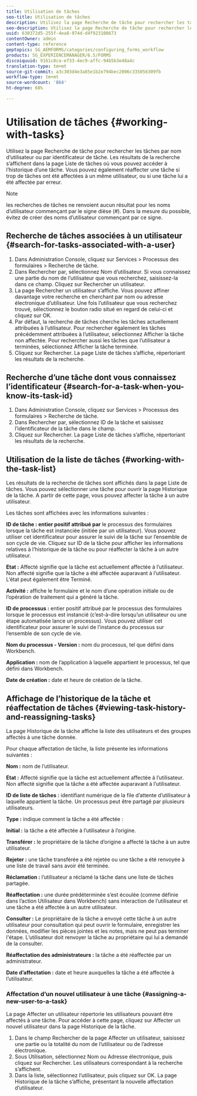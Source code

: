 ```yaml
---
title: Utilisation de tâches
seo-title: Utilisation de tâches
description: Utilisez la page Recherche de tâche pour rechercher les tâches par nom d’utilisateur ou par identificateur de tâche. Découvrez l’utilisation des tâches.
seo-description: Utilisez la page Recherche de tâche pour rechercher les tâches par nom d’utilisateur ou par identificateur de tâche. Découvrez l’utilisation des tâches.
uuid: 630372d5-255f-4ea8-974d-d4f923108673
contentOwner: admin
content-type: reference
geptopics: SG_AEMFORMS/categories/configuring_forms_workflow
products: SG_EXPERIENCEMANAGER/6.5/FORMS
discoiquuid: 9161c8ca-ef33-4ec9-affc-94b5b3e48a4c
translation-type: tm+mt
source-git-commit: a3c303d4e3a85e1b2e794bec2006c335056309fb
workflow-type: tm+mt
source-wordcount: '864'
ht-degree: 68%

---
```



# Utilisation de tâches {#working-with-tasks}

Utilisez la page Recherche de tâche pour rechercher les tâches par nom d’utilisateur ou par identificateur de tâche. Les résultats de la recherche s’affichent dans la page Liste de tâches où vous pouvez accéder à l’historique d’une tâche. Vous pouvez également réaffecter une tâche si trop de tâches ont été affectées à un même utilisateur, ou si une tâche lui a été affectée par erreur.

>[!NOTE]
>
>les recherches de tâches ne renvoient aucun résultat pour les noms d’utilisateur commençant par le signe dièse (#). Dans la mesure du possible, évitez de créer des noms d’utilisateur commençant par ce signe.

## Recherche de tâches associées à un utilisateur  {#search-for-tasks-associated-with-a-user}

1. Dans Administration Console, cliquez sur Services > Processus des formulaires > Recherche de tâche.
1. Dans Rechercher par, sélectionnez Nom d’utilisateur. Si vous connaissez une partie du nom de l’utilisateur que vous recherchez, saisissez-la dans ce champ. Cliquez sur Rechercher un utilisateur.
1. La page Rechercher un utilisateur s’affiche. Vous pouvez affiner davantage votre recherche en cherchant par nom ou adresse électronique d’utilisateur. Une fois l’utilisateur que vous recherchez trouvé, sélectionnez le bouton radio situé en regard de celui-ci et cliquez sur OK.
1. Par défaut, la recherche de tâches cherche les tâches actuellement attribuées à l’utilisateur. Pour rechercher également les tâches précédemment attribuées à l’utilisateur, sélectionnez Afficher la tâche non affectée. Pour rechercher aussi les tâches que l’utilisateur a terminées, sélectionnez Afficher la tâche terminée.
1. Cliquez sur Rechercher. La page Liste de tâches s’affiche, répertoriant les résultats de la recherche.

## Recherche d’une tâche dont vous connaissez l’identificateur  {#search-for-a-task-when-you-know-its-task-id}

1. Dans Administration Console, cliquez sur Services > Processus des formulaires > Recherche de tâche.
1. Dans Rechercher par, sélectionnez ID de la tâche et saisissez l’identificateur de la tâche dans le champ.
1. Cliquez sur Rechercher. La page Liste de tâches s’affiche, répertoriant les résultats de la recherche.

## Utilisation de la liste de tâches  {#working-with-the-task-list}

Les résultats de la recherche de tâches sont affichés dans la page Liste de tâches. Vous pouvez sélectionner une tâche pour ouvrir la page Historique de la tâche. A partir de cette page, vous pouvez affecter la tâche à un autre utilisateur.

Les tâches sont affichées avec les informations suivantes :

**ID de tâche : entier positif attribué par** le processus des formulaires lorsque la tâche est instanciée (initiée par un utilisateur). Vous pouvez utiliser cet identificateur pour assurer le suivi de la tâche sur l’ensemble de son cycle de vie. Cliquez sur ID de la tâche pour afficher les informations relatives à l’historique de la tâche ou pour réaffecter la tâche à un autre utilisateur.

**Etat :** Affecté signifie que la tâche est actuellement affectée à l’utilisateur. Non affecté signifie que la tâche a été affectée auparavant à l’utilisateur. L’état peut également être Terminé.

**Activité :** affiche le formulaire et le nom d’une opération initiale ou de l’opération de traitement qui a généré la tâche.

**ID de processus :** entier positif attribué par le processus des formulaires lorsque le processus est instancié (c’est-à-dire lorsqu’un utilisateur ou une étape automatisée lance un processus). Vous pouvez utiliser cet identificateur pour assurer le suivi de l’instance du processus sur l’ensemble de son cycle de vie.

**Nom du processus - Version :** nom du processus, tel que défini dans Workbench.

**Application :** nom de l’application à laquelle appartient le processus, tel que défini dans Workbench.

**Date de création :** date et heure de création de la tâche.

## Affichage de l’historique de la tâche et réaffectation de tâches {#viewing-task-history-and-reassigning-tasks}

La page Historique de la tâche affiche la liste des utilisateurs et des groupes affectés à une tâche donnée.

Pour chaque affectation de tâche, la liste présente les informations suivantes :

**Nom :** nom de l’utilisateur.

**Etat :** Affecté signifie que la tâche est actuellement affectée à l’utilisateur. Non affecté signifie que la tâche a été affectée auparavant à l’utilisateur.

**ID de liste de tâches :** identifiant numérique de la file d’attente d’utilisateur à laquelle appartient la tâche. Un processus peut être partagé par plusieurs utilisateurs.

**Type :** indique comment la tâche a été affectée :

**Initial :** la tâche a été affectée à l’utilisateur à l’origine.

**Transférer :** le propriétaire de la tâche d’origine a affecté la tâche à un autre utilisateur.

**Rejeter :** une tâche transférée a été rejetée ou une tâche a été renvoyée à une liste de travail sans avoir été terminée.

**Réclamation :** l’utilisateur a réclamé la tâche dans une liste de tâches partagée.

**Réaffectation :** une durée prédéterminée s’est écoulée (comme définie dans l’action Utilisateur dans Workbench) sans interaction de l’utilisateur et une tâche a été affectée à un autre utilisateur.

**Consulter :** Le propriétaire de la tâche a envoyé cette tâche à un autre utilisateur pour consultation qui peut ouvrir le formulaire, enregistrer les données, modifier les pièces jointes et les notes, mais ne peut pas terminer l&#39;étape. L’utilisateur doit renvoyer la tâche au propriétaire qui lui a demandé de la consulter.

**Réaffectation des administrateurs :** la tâche a été réaffectée par un administrateur.

**Date d’affectation :** date et heure auxquelles la tâche a été affectée à l’utilisateur.

### Affectation d’un nouvel utilisateur à une tâche {#assigning-a-new-user-to-a-task}

La page Affecter un utilisateur répertorie les utilisateurs pouvant être affectés à une tâche. Pour accéder à cette page, cliquez sur Affecter un nouvel utilisateur dans la page Historique de la tâche.

1. Dans le champ Rechercher de la page Affecter un utilisateur, saisissez une partie ou la totalité du nom de l’utilisateur ou de l’adresse électronique.
1. Sous Utilisation, sélectionnez Nom ou Adresse électronique, puis cliquez sur Rechercher. Les utilisateurs correspondant à la recherche s’affichent.
1. Dans la liste, sélectionnez l’utilisateur, puis cliquez sur OK. La page Historique de la tâche s’affiche, présentant la nouvelle affectation d’utilisateur.

